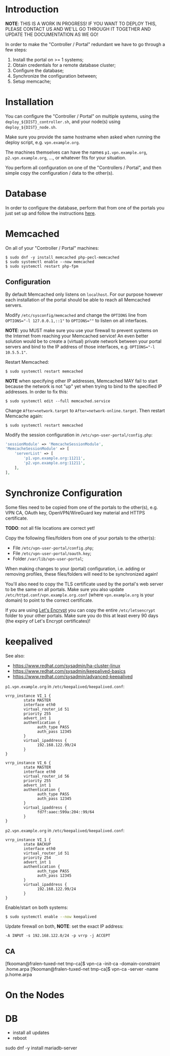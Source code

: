 # Introduction

**NOTE**: THIS IS A WORK IN PROGRESS! IF YOU WANT TO DEPLOY THIS, PLEASE 
CONTACT US AND WE'LL GO THROUGH IT TOGETHER AND UPDATE THE DOCUMENTATION AS
WE GO!

In order to make the "Controller / Portal" redundant we have to go through a 
few steps:

1. Install the portal on >= 1 systems;
2. Obtain credentials for a remote database cluster;
3. Configure the database;
4. Synchronize the configuration between;
5. Setup memcache;

# Installation

You can configure the "Controller / Portal" on multiple systems, using the 
`deploy_${DIST}_controller.sh`, and your node(s) using 
`deploy_${DIST}_node.sh`.

Make sure you provide the same hostname when asked when running the deploy 
script, e.g. `vpn.example.org`.

The machines themselves can have the names `p1.vpn.example.org`, 
`p2.vpn.example.org`, ..., or whatever fits for your situation.

You perform all configuration on one of the "Controllers / Portal", and then 
simple copy the configuration / data to the other(s).

# Database

In order to configure the database, perform that from one of the portals you 
just set up and follow the instructions [here](DATABASE.md).

# Memcached

On all of your "Controller / Portal" machines:

```
$ sudo dnf -y install memcached php-pecl-memcached
$ sudo systemctl enable --now memcached
$ sudo systemctl restart php-fpm
```

## Configuration

By default Memcached only listens on `localhost`. For our purpose however each
installation of the portal should be able to reach all Memcached servers. 

Modify `/etc/sysconfig/memcached` and change the `OPTIONS` line from 
`OPTIONS="-l 127.0.0.1,::1"` to `OPTIONS=""` to listen on all interfaces.

**NOTE**: you MUST make sure you use your firewall to prevent systems on the 
Internet from reaching your Memcached service! An even better solution would be
to create a (virtual) private network between your portal servers and bind to 
the IP address of those interfaces, e.g. `OPTIONS="-l 10.5.5.1"`.

Restart Memcached:

```
$ sudo systemctl restart memcached
```

**NOTE** when specifying other IP addresses, Memcached MAY fail to start 
because the network is not "up" yet when trying to bind to the specified IP
addresses. In order to fix this:

```
$ sudo systemctl edit --full memcached.service
```

Change `After=network.target` to `After=network-online.target`. Then restart
Memcache again:

```
$ sudo systemctl restart memcached
```

Modify the session configuration in `/etc/vpn-user-portal/config.php`:

```php
'sessionModule' => 'MemcacheSessionModule',
'MemcacheSessionModule' => [
    'serverList' => [
        'p1.vpn.example.org:11211', 
        'p2.vpn.example.org:11211',
    ],
],
```

# Synchronize Configuration

Some files need to be copied from one of the portals to the other(s), e.g. VPN 
CA, OAuth key, OpenVPN/WireGuard key material and HTTPS certificate.

**TODO**: not all file locations are correct yet!

Copy the following files/folders from one of your portals to the other(s):

* File `/etc/vpn-user-portal/config.php`;
* File `/etc/vpn-user-portal/oauth.key`;
* Folder `/var/lib/vpn-user-portal`;

When making changes to your (portal) configuration, i.e. adding or removing 
profiles, these files/folders will need to be synchronized again!

You'll also need to copy the TLS certificate used by the portal's web server to
be the same on all portals. Make sure you also update 
`/etc/httpd.conf/vpn.example.org.conf` (where `vpn.example.org` is your domain)
to point to the correct certificate.

If you are using 
[Let's Encrypt](https://letsencrypt.org/) you can copy the entire 
`/etc/letsencrypt` folder to your other portals. Make sure you do this at least
every 90 days (the expiry of Let's Encrypt certificates)!

# keepalived

See also: 

* https://www.redhat.com/sysadmin/ha-cluster-linux
* https://www.redhat.com/sysadmin/keepalived-basics
* https://www.redhat.com/sysadmin/advanced-keepalived

`p1.vpn.example.org` in `/etc/keepalived/keepalived.conf`:

```
vrrp_instance VI_1 {
        state MASTER
        interface eth0
        virtual_router_id 51
        priority 255
        advert_int 1
        authentication {
              auth_type PASS
              auth_pass 12345
        }
        virtual_ipaddress {
              192.168.122.99/24
        }
}

vrrp_instance VI_6 {
        state MASTER
        interface eth0
        virtual_router_id 56
        priority 255
        advert_int 1
        authentication {
              auth_type PASS
              auth_pass 12345
        }
        virtual_ipaddress {
              fd7f:aaec:599a:204::99/64
        }
}
```

`p2.vpn.example.org` in `/etc/keepalived/keepalived.conf`:


```
vrrp_instance VI_1 {
        state BACKUP
        interface eth0
        virtual_router_id 51
        priority 254
        advert_int 1
        authentication {
              auth_type PASS
              auth_pass 12345
        }
        virtual_ipaddress {
              192.168.122.99/24
        }
}
```

Enable/start on both systems:

```bash
$ sudo systemctl enable --now keepalived
```

Update firewall on both, **NOTE**: set the exact IP address:

```
-A INPUT -s 192.168.122.0/24 -p vrrp -j ACCEPT
```

## CA 

[fkooman@fralen-tuxed-net tmp-ca]$ vpn-ca -init-ca -domain-constraint .home.arpa
[fkooman@fralen-tuxed-net tmp-ca]$ vpn-ca -server -name p.home.arpa

# On the Nodes

# DB

- install all updates
- reboot

sudo dnf -y install mariadb-server
